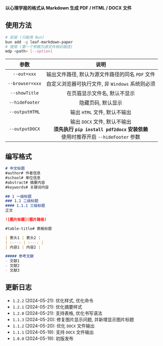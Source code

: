 **以心理学报的格式从 Markdown 生成 PDF / HTML / DOCX 文件**

## 使用方法
```bash
# 安装 (只能用 Bun)
bun add -g leaf-markdown-paper
# 使用 (第一个参数为源文件相对路径)
mdp <path> [--option]
```

| 参数 | 说明 |
| :---: | :---: |
| `--out=xxx` | 输出文件路径, 默认为源文件路径的同名 `PDF` 文件 |
| `--browser=xxx` | 自定义浏览器可执行文件, 非 `Windows` 系统则必须 |
| `--showTitle` | 在页眉显示文件名, 默认不显示 |
| `--hideFooter` | 隐藏页码, 默认显示 |
| `--outputHTML` | 输出 `HTML` 文件, 默认不输出 |
| `--outputDOCX` | 输出 `DOCX` 文件, 默认不输出<br>**须先执行 `pip install pdf2docx` 安装依赖**<br>使用时推荐开启 `--hideFooter` 参数 |

## 编写格式
```markdown
# 中文标题
#author# 作者信息
#school# 单位信息
#abstract# 摘要内容
#keywords# 关键词内容

## 1 一级标题
### 1.1 二级标题
#### 1.1.1 三级标题
正文

![图片标题](图片路径)

#table-title# 表格标题

| 表头1 | 表头2 |
| :---: | :---: |
| 内容1 | 内容2 |

##### 参考文献
- 文献1
- 文献2
- 文献3
```

## 更新日志
- `1.2.2` (2024-05-21): 优化样式, 优化命令
- `1.2.1` (2024-05-21): 优化摘要样式
- `1.2.0` (2024-05-21): 支持表格, 优化书写语法
- `1.1.3` (2024-05-20): 修复图片显示问题, 并新增显示图片标题
- `1.1.2` (2024-05-20): 优化 `DOCX` 文件输出
- `1.1.1` (2024-05-19): 支持 `DOCX` 文件输出
- `1.0.0` (2024-05-19): 初版发布